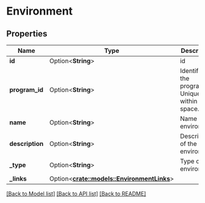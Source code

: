 # Environment

## Properties

Name | Type | Description | Notes
------------ | ------------- | ------------- | -------------
**id** | Option<**String**> | id | [optional]
**program_id** | Option<**String**> | Identifier of the program. Unique within the space. | [optional]
**name** | Option<**String**> | Name of the environment | [optional]
**description** | Option<**String**> | Description of the environment | [optional]
**_type** | Option<**String**> | Type of the environment | [optional]
**_links** | Option<[**crate::models::EnvironmentLinks**](Environment__links.md)> |  | [optional]

[[Back to Model list]](../README.md#documentation-for-models) [[Back to API list]](../README.md#documentation-for-api-endpoints) [[Back to README]](../README.md)


